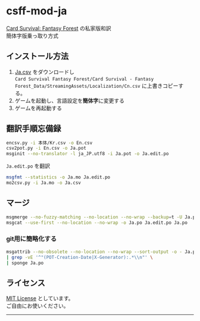 # csff-mod-ja

[Card Survival: Fantasy Forest] の私家版和訳  
簡体字版乗っ取り方式

## インストール方法

1. [Ja.csv](
https://raw.githubusercontent.com/hirmiura/csff-mod-ja/main/Jp.csv) をダウンロードし  
`Card Survival Fantasy Forest/Card Survival - Fantasy Forest_Data/StreamingAssets/Localization/Cn.csv` に上書きコピーする。
2. ゲームを起動し、言語設定を**簡体字**に変更する
3. ゲームを再起動する

## 翻訳手順忘備録

```bash
encsv.py -i 本体/Kr.csv -o En.csv
csv2pot.py -i En.csv -o Ja.pot
msginit --no-translator -l ja_JP.utf8 -i Ja.pot -o Ja.edit.po
```

`Ja.edit.po` を翻訳

```bash
msgfmt --statistics -o Ja.mo Ja.edit.po
mo2csv.py -i Ja.mo -o Ja.csv
```

## マージ

```bash
msgmerge --no-fuzzy-matching --no-location --no-wrap --backup=t -U Ja.po new.pot
msgcat --use-first --no-location --no-wrap -o Ja.po Ja.edit.po Ja.po
```

### git用に簡略化する

```bash
msgattrib --no-obsolete --no-location --no-wrap --sort-output -o - Ja.po \
| grep -vE '^"(POT-Creation-Date|X-Generator):.*\\n"' \
| sponge Ja.po
```

## ライセンス

[MIT License] としています。  
ご自由にお使いください。

---

[Card Survival: Fantasy Forest]: https://store.steampowered.com/app/2868860/Card_Survival_Fantasy_Forest/
[MIT License]: https://opensource.org/license/mit/
